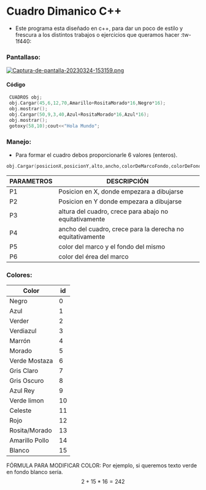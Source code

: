 # Cuadro Dimanico C++
- Este programa esta diseñado en c++, para dar un poco de estilo  y frescura a los distintos trabajos o ejercicios que queramos hacer :tw-1f440:

### Pantallaso:
[![Captura-de-pantalla-20230324-153159.png](https://i.postimg.cc/zvVQcxCH/Captura-de-pantalla-20230324-153159.png)](https://postimg.cc/rR2gdCYq)

#### Código
````cpp
 CUADROS obj;
 obj.Cargar(45,6,12,70,Amarillo+RositaMorado*16,Negro*16);
 obj.mostrar();
 obj.Cargar(50,9,3,40,Azul+RositaMorado*16,Azul*16);
 obj.mostrar();
 gotoxy(58,10);cout<<"Hola Mundo";
````
### Manejo:
- Para formar el cuadro debos proporcionarle 6 valores (enteros).
```cpp
obj.Cargar(posicionX,posicionY,alto,ancho,colorDeMarcoFondo,colorDeFondo);
```

|  PARAMETROS | DESCRIPCIÓN   |
| ------------ | ------------ |
|   P1|  Posicion en X, donde empezara a dibujarse |
|   P2|  Posicion en Y donde empezara a dibujarse |
|   P3|  altura del cuadro, crece para abajo no equitativamente |
|   P4|  ancho del cuadro, crece para la derecha no equitativamente |
|   P5|  color del marco y el fondo del mismo |
|   P6|  color del érea del marco  |

### Colores:

|  Color | id   |
| ------------ | ------------ |
| Negro  |  0 |
|  Azul |  1 |
|  Verder| 2  |
| Verdiazul  |3 |
|  Marrón | 4 |
|  Morado |  5|
| Verde Mostaza  |6   |
| Gris Claro   |  7 |
| Gris Oscuro  |  8 |
| Azul Rey  |  9|
|  Verde limon | 10  |
| Celeste   |  11 |
|  Rojo |  12 |
| Rosita/Morado  |13   |
|  Amarillo Pollo |  14 |
|  Blanco  |  15 |

FÓRMULA PARA MODIFICAR COLOR: Por ejemplo, si queremos texto verde en fondo blanco sería.
$$2 + 15*16 = 242$$

